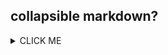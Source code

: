 ## collapsible markdown?

<details><summary>CLICK ME</summary>
<p>

#### yes, even hidden code blocks!

print("hello world!")


</p>
</details>
